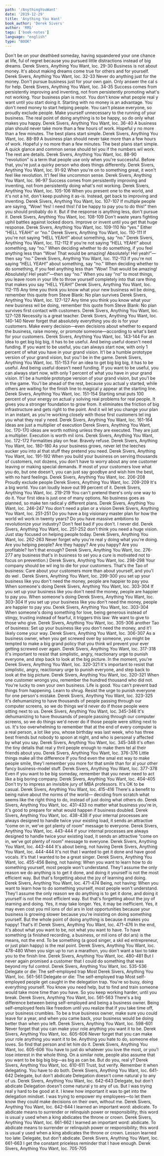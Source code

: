 ```yaml
---
path: '/AnythingYouWant'
date: '2019-12-29'
title: 'Anything You Want'
book_author: 'Derek Sivers'
author: 'RMS'
tags: ['book-notes']
language: "english"
type: "BOOK"
---
```



Don't be on your deathbed someday, having squandered your one chance at life, ful of regret because you pursued little distractions instead of big dreams.
Derek Sivers, Anything You Want, loc. 29-30
Business is not about money. It's about making dreams come true for others and for yourself.
Derek Sivers, Anything You Want, loc. 32-33
Never do anything just for the money. Don't pursue business just for your own gain. Only answer the cal s for help.
Derek Sivers, Anything You Want, loc. 34-35
Success comes from persistently improving and inventing, not from persistently promoting what's not working. Your business plan is moot. You don't know what people real y want until you start doing it. Starting with no money is an advantage. You don't need money to start helping people. You can't please everyone, so proudly exclude people. Make yourself unnecessary to the running of your business. The real point of doing anything is to be happy, so do only what makes you happy.
Derek Sivers, Anything You Want, loc. 36-40
A business plan should never take more than a few hours of work. Hopeful y no more than a few minutes. The best plans start simple.
Derek Sivers, Anything You Want, loc. 88-89
A business plan should never take more than a few hours of work. Hopeful y no more than a few minutes. The best plans start simple. A quick glance and common sense should tel you if the numbers wil work. The rest are details.
Derek Sivers, Anything You Want, loc. 88-90
“revolution” is a term that people use only when you're successful. Before that, you're just a quirky person who does things differently.
Derek Sivers, Anything You Want, loc. 91-92
When you're on to something great, it won't feel like revolution. It'l feel like uncommon sense.
Derek Sivers, Anything You Want, loc. 96-97
Success comes from persistently improving and inventing, not from persistently doing what's not working.
Derek Sivers, Anything You Want, loc. 105-106
When you present one to the world, and it's not a hit, don't keep pushing it as-is. Instead, get back to improving and inventing.
Derek Sivers, Anything You Want, loc. 107-107
If multiple people are saying, “Wow! Yes! I need this! I'd be happy to pay you to do this!” then you should probably do it. But if the response is anything less, don't pursue it.
Derek Sivers, Anything You Want, loc. 108-109
Don't waste years fighting uphil battles against locked doors. Improve or invent until you get that huge response.
Derek Sivers, Anything You Want, loc. 109-110
No “yes.” Either “HELL YEAH!” or “no.”
Derek Sivers, Anything You Want, loc. 110-111
If you're not saying “HELL YEAH!” about something, say “no.”
Derek Sivers, Anything You Want, loc. 112-112
If you're not saying “HELL YEAH!” about something, say “no.” When deciding whether to do something, if you feel anything less than “Wow! That would be amazing! Absolutely! Hel yeah!”—then say “no.”
Derek Sivers, Anything You Want, loc. 112-113
If you're not saying “HELL YEAH!” about something, say “no.” When deciding whether to do something, if you feel anything less than “Wow! That would be amazing! Absolutely! Hel yeah!”—then say “no.” When you say “no” to most things, you leave room in your life to throw yourself completely into that rare thing that makes you say “HELL YEAH!”
Derek Sivers, Anything You Want, loc. 112-115
Any time you think you know what your new business wil be doing, remember this quote from Steve Blank: No plan survives
Derek Sivers, Anything You Want, loc. 127-127
Any time you think you know what your new business wil be doing, remember this quote from Steve Blank: No plan survives first contact with customers.
Derek Sivers, Anything You Want, loc. 127-128
Necessity is a great teacher.
Derek Sivers, Anything You Want, loc. 140-140
Never forget that absolutely everything you do is for your customers. Make every decision—even decisions about whether to expand the business, raise money, or promote someone—according to what's best for your customers.
Derek Sivers, Anything You Want, loc. 143-144
For an idea to get big big big, it has to be useful. And being useful doesn't need funding. If you want to be useful, you can always start now, with only 1 percent of what you have in your grand vision. It'l be a humble prototype version of your grand vision, but you'l be in the game.
Derek Sivers, Anything You Want, loc. 151-153
For an idea to get big big big, it has to be useful. And being useful doesn't need funding. If you want to be useful, you can always start now, with only 1 percent of what you have in your grand vision. It'l be a humble prototype version of your grand vision, but you'l be in the game. You'l be ahead of the rest, because you actual y started, while others are waiting for the finish line to magical y appear at the starting line.
Derek Sivers, Anything You Want, loc. 151-154
Starting smal puts 100 percent of your energy on actual y solving real problems for real people. It gives you a stronger foundation to grow from. It eliminates the friction of big infrastructure and gets right to the point. And it wil let you change your plan in an instant, as you're working closely with those first customers tel ing you what they real y need.
Derek Sivers, Anything You Want, loc. 161-164
Ideas are just a multiplier of execution
Derek Sivers, Anything You Want, loc. 170-170
ideas are worth nothing unless they are executed. They are just a multiplier. Execution is worth mil ions.
Derek Sivers, Anything You Want, loc. 172-172
Formalities play on fear. Bravely refuse.
Derek Sivers, Anything You Want, loc. 180-180
As your business grows, never let the leeches sucker you into al that stuff they pretend you need.
Derek Sivers, Anything You Want, loc. 191-192
When you build your business on serving thousands of customers, not dozens, you don't have to worry about any one customer leaving or making special demands. If most of your customers love what you do, but one doesn't, you can just say goodbye and wish him the best, with no hard feelings.
Derek Sivers, Anything You Want, loc. 206-208
Proudly exclude people
Derek Sivers, Anything You Want, loc. 209-209
It's a big world. You can loudly leave out 99 percent of it.
Derek Sivers, Anything You Want, loc. 219-219
You can't pretend there's only one way to do it. Your first idea is just one of many options. No business goes as planned, so make ten radical y different plans.
Derek Sivers, Anything You Want, loc. 246-247
You don't need a plan or a vision
Derek Sivers, Anything You Want, loc. 251-251
Do you have a big visionary master plan for how the world wil work in twenty years? Do you have massive ambitions to revolutionize your industry? Don't feel bad if you don't. I never did.
Derek Sivers, Anything You Want, loc. 251-252
don't think you need a huge vision. Just stay focused on helping people today.
Derek Sivers, Anything You Want, loc. 262-263
Never forget why you're real y doing what you're doing. Are you helping people? Are they happy? Are you happy? Are you profitable? Isn't that enough?
Derek Sivers, Anything You Want, loc. 276-277
any business that's in business to sel you a cure is motivated not to focus on prevention.)
Derek Sivers, Anything You Want, loc. 298-298
Your company should be wil ing to die for your customers. That's the Tao of business: Care about your customers more than about yourself, and you'l do wel .
Derek Sivers, Anything You Want, loc. 299-300
you set up your business like you don't need the money, people are happier to pay you. When someone's doing
Derek Sivers, Anything You Want, loc. 303-304
If you set up your business like you don't need the money, people are happier to pay you. When someone's doing
Derek Sivers, Anything You Want, loc. 303-304
If you set up your business like you don't need the money, people are happier to pay you.
Derek Sivers, Anything You Want, loc. 303-304
When someone's doing something for love, being generous instead of stingy, trusting instead of fearful, it triggers this law: We want to give to those who give.
Derek Sivers, Anything You Want, loc. 305-306
another Tao of business: Set up your business like you don't need the money, and it'l likely come your way.
Derek Sivers, Anything You Want, loc. 306-307
As a business owner, when you get screwed over by someone, you might be tempted to make a big grand policy that you think wil prevent your ever getting screwed over again.
Derek Sivers, Anything You Want, loc. 317-318
It's important to resist that simplistic, angry, reactionary urge to punish everyone, and step back to look at the big picture. In the moment, you're
Derek Sivers, Anything You Want, loc. 320-321
It's important to resist that simplistic, angry, reactionary urge to punish everyone, and step back to look at the big picture.
Derek Sivers, Anything You Want, loc. 320-321
When one customer wrongs you, remember the hundred thousand who did not. You're lucky to own your own business. Life is good. You can't prevent bad things from happening. Learn to shrug. Resist the urge to punish everyone for one person's mistake.
Derek Sivers, Anything You Want, loc. 323-325
It's dehumanizing to have thousands of people passing through our computer screens, so we do things we'd never do if those people were sitting next to us.
Derek Sivers, Anything You Want, loc. 345-346
It's dehumanizing to have thousands of people passing through our computer screens, so we do things we'd never do if those people were sitting next to us. It's too overwhelming to remember that at the end of every computer is a real person, a lot like you, whose birthday was last week, who has three best friends but nobody to spoon at night, and who is personal y affected by what you say.
Derek Sivers, Anything You Want, loc. 345-348
it's often the tiny details that real y thril people enough to make them tel al their friends about you.
Derek Sivers, Anything You Want, loc. 376-376
Little things make all the difference If you find even the smal est way to make people smile, they'l remember you more for that smile than for al your other fancy business-model stuff.
Derek Sivers, Anything You Want, loc. 377-378
Even if you want to be big someday, remember that you never need to act like a big boring company.
Derek Sivers, Anything You Want, loc. 404-405
Don't try to impress an invisible jury of MBA professors. It's OK to be casual.
Derek Sivers, Anything You Want, loc. 415-416
There's a benefit to being naïve about the norms of the world— deciding from scratch what seems like the right thing to do, instead of just doing what others do.
Derek Sivers, Anything You Want, loc. 431-433
no matter what business you're in, it's good to prepare for what would happen if business doubled.
Derek Sivers, Anything You Want, loc. 438-438
if your internal processes are always designed to handle twice your existing load, it sends an attractive “come on in, we've got plenty of room” message to everyone.
Derek Sivers, Anything You Want, loc. 443-444
if your internal processes are always designed to handle twice your existing load, it sends an attractive “come on in, we've got plenty of room” message to everyone.
Derek Sivers, Anything You Want, loc. 443-444
It's about being, not having
Derek Sivers, Anything You Want, loc. 444-444
It's not that I wanted to get it done and have good vocals. It's that I wanted to be a great singer.
Derek Sivers, Anything You Want, loc. 455-456
Being, not having: When you want to learn how to do something yourself, most people won't understand. They'l assume the only reason we do anything is to get it done, and doing it yourself is not the most efficient way. But that's forgetting about the joy of learning and doing.
Derek Sivers, Anything You Want, loc. 471-474
Being, not having: When you want to learn how to do something yourself, most people won't understand. They'l assume the only reason we do anything is to get it done, and doing it yourself is not the most efficient way. But that's forgetting about the joy of learning and doing. Yes, it may take longer. Yes, it may be inefficient. Yes, it may even cost you mil ions of dol ars in lost opportunities because your business is growing slower because you're insisting on doing something yourself. But the whole point of doing anything is because it makes you happy! That's it!
Derek Sivers, Anything You Want, loc. 471-476
In the end, it's about what you want to be, not what you want to have. To have something (a finished recording, a business, or mil ions of dol ars) is the means, not the end. To be something (a good singer, a skil ed entrepreneur, or just plain happy) is the real point.
Derek Sivers, Anything You Want, loc. 478-480
When you sign up to run a marathon, you don't want a taxi to take you to the finish line.
Derek Sivers, Anything You Want, loc. 480-481
But I never again promised a customer that I could do something that was beyond my ful control.
Derek Sivers, Anything You Want, loc. 535-536
Delegate or die: The self-employed trap Most
Derek Sivers, Anything You Want, loc. 561-561
Delegate or die: The self-employed trap Most self-employed people get caught in the delegation trap. You're so busy, doing everything yourself. You know you need help, but to find and train someone would take more time than you have. So you keep working harder, until you break.
Derek Sivers, Anything You Want, loc. 561-563
There's a big difference between being self-employed and being a business owner. Being self-employed feels like freedom until you realize that if you take time off, your business crumbles. To be a true business owner, make sure you could leave for a year, and when you came back, your business would be doing better than when you left.
Derek Sivers, Anything You Want, loc. 598-601
Never forget that you can make your role anything you want it to be.
Derek Sivers, Anything You Want, loc. 605-606
Never forget that you can make your role anything you want it to be. Anything you hate to do, someone else loves. So find that person and let him do it.
Derek Sivers, Anything You Want, loc. 605-606
You have to just do whatever you love the most, or you'l lose interest in the whole thing. On a similar note, people also assume that you want to be big big big—as big as can be. But do you, real y?
Derek Sivers, Anything You Want, loc. 610-611
Trust, but verify. Remember it when delegating. You have to do both.
Derek Sivers, Anything You Want, loc. 641-642
Delegate, but don't abdicate Delegation doesn't come natural y to any of us.
Derek Sivers, Anything You Want, loc. 642-643
Delegate, but don't abdicate Delegation doesn't come natural y to any of us. But I was trying real y hard to be good at it. I knew how important it was to get into the delegation mindset. I was trying to empower my employees—to let them know they could make decisions on their own, without me.
Derek Sivers, Anything You Want, loc. 642-644
I learned an important word: abdicate. To abdicate means to surrender or relinquish power or responsibility; this word is usual y used when a king abdicates the throne or crown.
Derek Sivers, Anything You Want, loc. 661-662
I learned an important word: abdicate. To abdicate means to surrender or relinquish power or responsibility; this word is usual y used when a king abdicates the throne or crown. Lesson learned too late: Delegate, but don't abdicate.
Derek Sivers, Anything You Want, loc. 661-663
I get the constant priceless reminder that I have enough.
Derek Sivers, Anything You Want, loc. 705-705
